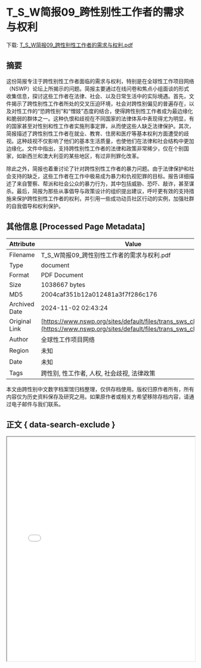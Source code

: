 # T_S_W简报09_跨性别性工作者的需求与权利

<!-- tcd_download_link -->
下载: [T_S_W简报09_跨性别性工作者的需求与权利.pdf](T_S_W简报09_跨性别性工作者的需求与权利.pdf)
<!-- tcd_download_link_end -->

## 摘要

<!-- tcd_abstract -->
这份简报专注于跨性别性工作者面临的需求与权利，特别是在全球性工作项目网络（NSWP）论坛上所揭示的问题。简报主要通过在线问卷和焦点小组面谈的形式收集信息，探讨这些工作者在法律、社会、以及日常生活中的实际境遇。首先，文件揭示了跨性别性工作者所处的交叉压迫环境，社会对跨性别偏见的普遍存在，以及对性工作的“恐跨性别”和“憎妓”态度的结合，使得跨性别性工作者成为最边缘化和脆弱的群体之一。这种仇恨和歧视在不同国家的法律体系中表现得尤为明显，有的国家甚至对性别和性工作者实施刑事定罪，从而使这些人缺乏法律保护。其次，简报描述了跨性别性工作者在就业、教育、住房和医疗等基本权利方面遭受的歧视。这种歧视不仅影响了他们的基本生活质量，也使他们在法律和社会结构中更加边缘化。文件中指出，支持跨性别性工作者的法律和政策非常稀少，仅在个别国家，如新西兰和澳大利亚的某些地区，有过非刑罪化改革。

除此之外，简报也着重讨论了针对跨性别性工作者的暴力问题。由于法律保护和社会支持的缺乏，这些工作者在工作中极易成为暴力和仇视犯罪的目标。报告详细描述了来自警察、帮派和社会公众的暴力行为，其中包括威胁、恐吓、敲诈，甚至谋杀。最后，简报为那些从事倡导与政策设计的组织提出建议，呼吁更有效的支持措施来保护跨性别性工作者的权利，并引用一些成功动员社区行动的实例，加强社群的自我倡导和权利保护。

<!-- tcd_abstract_end -->

## 其他信息 [Processed Page Metadata]

| Attribute       | Value                                  |
|-----------------|----------------------------------------|
| Filename        | T_S_W简报09_跨性别性工作者的需求与权利.pdf                             |
| Type            | document                                 |
| Format          | PDF Document                               |
| Size            | 1038667 bytes                           |
| MD5             | 2004caf351b12a012481a3f7f286c176                                  |
| Archived Date   | 2024-11-02 02:43:24                             |
| Original Link   | [https://www.nswp.org/sites/default/files/trans_sws_chinese.pdf](https://www.nswp.org/sites/default/files/trans_sws_chinese.pdf)                         |
| Author          | 全球性工作项目网络                               |
| Region          | 未知                               |
| Date            | 未知                                 |
| Tags            | 跨性别, 性工作者, 人权, 社会歧视, 法律政策                                 |

本文由跨性别中文数字档案馆归档整理，仅供存档使用。版权归原作者所有，所有内容仅为历史资料保存及研究之用。如果原作者或相关方希望移除存档内容，请通过电子邮件与我们联系。

## 正文 { data-search-exclude }

<!-- tcd_main_text -->
<iframe src="../T_S_W简报09_跨性别性工作者的需求与权利.pdf" width="100%" height="600px">
    <p>无法显示PDF，请下载查看。</p>
</iframe>
<!-- tcd_main_text_end -->

